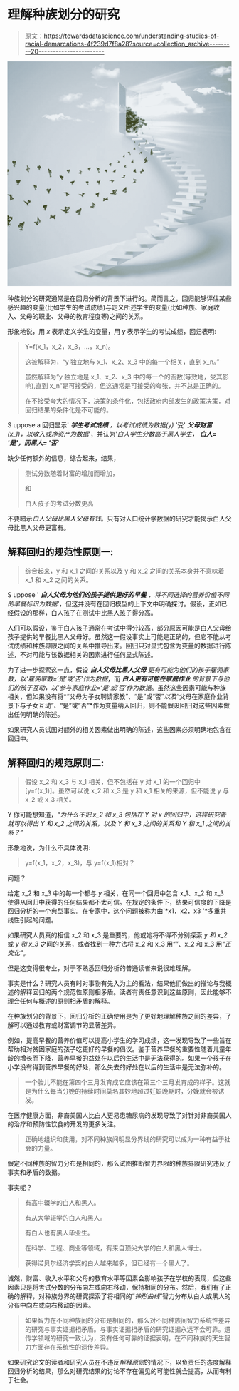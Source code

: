 # 理解种族划分的研究

> 原文：<https://towardsdatascience.com/understanding-studies-of-racial-demarcations-4f239d7f8a28?source=collection_archive---------20----------------------->

![](img/8025e41d48f3f1172874d8f71633d938.png)

种族划分的研究通常是在回归分析的背景下进行的。简而言之，回归能够评估某些感兴趣的变量(比如学生的考试成绩)与定义所述学生的变量(比如种族、家庭收入、父母的职业、父母的教育程度等)之间的关系。

形象地说，用 *x* 表示定义学生的变量，用 *y* 表示学生的考试成绩，回归表明:

> Y=f(x_1，x_2，x_3，…，x_n)。
> 
> 这被解释为，“y 独立地与 x_1、x_2、x_3 中的每一个相关，直到 x_n。”
> 
> 虽然解释为“y 独立地是 x_1、x_2、x_3 中的每一个的函数(等效地，受其影响),直到 x_n”是可接受的，但这通常是可接受的夸张，并不总是正确的。
> 
> 在不接受夸大的情况下，决策的条件化，包括政府内部发生的政策决策，对回归结果的条件化是不可能的。

S uppose a 回归显示' ***学生考试成绩*** *，以考试成绩为数据(y)* '受' ***父母财富*** *(x_1)，以收入或净资产为数据*'，并认为'*白人学生分数高于黑人学生，* ***白人= '是'，而黑人= '否'***

缺少任何额外的信息，综合起来，结果，

> 测试分数随着财富的增加而增加，
> 
> 和
> 
> 白人孩子的考试分数更高

不要暗示*白人父母比黑人父母有钱*。只有对人口统计学数据的研究才能揭示白人父母比黑人父母更富有。

## 解释回归的规范性原则一:

> 综合起来，y 和 x_1 之间的关系以及 y 和 x_2 之间的关系本身并不意味着 x_1 和 x_2 之间的关系。

S uppose ' ***白人父母为他们的孩子提供更好的早餐*** *，将不同选择的营养价值不同的早餐标识为数据'*，但这并没有在回归模型的上下文中明确探讨。假设，正如已经假设的那样，白人孩子在测试中比黑人孩子得分高。

人们可以假设，鉴于白人孩子通常在考试中得分较高，部分原因可能是白人父母给孩子提供的早餐比黑人父母好。虽然这一假设事实上可能是正确的，但它不能从考试成绩和种族界限之间的关系中推导出来。回归只对显式包含为变量的数据进行陈述，不对可能与该数据相关的因素进行任何显式陈述。

为了进一步探索这一点，假设 ***白人父母比黑人父母*** *更有可能为他们的孩子雇佣家教，以‘雇佣家教=‘是’或‘否’作为数据*，而 ***白人更有可能在家庭作业*** *的背景下与他们的孩子互动，以‘参与家庭作业=‘是’或‘否’作为数据*。虽然这些因素可能与种族相关，但如果没有将*“父母为子女聘请家教”、“是”或“否”*以及*“父母在家庭作业背景下与子女互动”、“是”或“否”*作为变量纳入回归，则不能假设回归对这些因素做出任何明确的陈述。

如果研究人员试图对额外的相关因素做出明确的陈述，这些因素必须明确地包含在回归中。

## 解释回归的规范原则二:

> 假设 x_2 和 x_3 与 x_1 相关，但不包括在 y 对 x_1 的一个回归中[y=f(x_1)]。虽然可以说 x_2 和 x_3 是 y 和 x_1 相关的来源，但不能说 y 与 x_2 或 x_3 相关。

Y 你可能想知道，*“为什么不把 x_2 和 x_3 包括在 Y 对 x 的回归中，这样研究者就可以得出 Y 和 x_2 之间的关系，以及 Y 和 x_3 之间的关系和 Y 和 x_1 之间的关系？”*

形象地说，为什么不具体说明:

> y=f(x_1，x_2，x_3)，与 y=f(x_1)相对？

问题？

给定 x_2 和 x_3 中的每一个都与 *y* 相关，在同一个回归中包含 x_1、x_2 和 x_3 使得从回归中获得的任何结果都不太可信。在规定的条件下，结果可信度的下降是回归分析的一个典型事实。在专家中，这个问题被称为由'*x1，x2，x3 '*多重共线性引起的问题。

如果研究人员真的相信 x_2 和 x_3 是重要的，他或她将不得不分别探索 *y 和 x_2* 或 *y 和 x_3* 之间的关系，或者找到一种方法将 x_2 和 x_3 用“”、x_2 和 x_3 用“*正交化”*。

但是这变得很专业，对于不熟悉回归分析的普通读者来说很难理解。

事实是什么？研究人员有时对事物有先入为主的看法，结果他们做出的推论与我概述的解释回归的两个规范性原则相矛盾。读者有责任意识到这些原则，因此能够不理会任何与概述的原则相矛盾的解释。

在种族划分的背景下，回归分析的正确使用是为了更好地理解种族之间的差异，了解可以通过教育或财富调节的显著差异。

例如，提高早餐的营养价值可以提高小学生的学习成绩，这一发现导致了一些旨在帮助相对贫困家庭的孩子吃更好的早餐的倡议。鉴于营养早餐的重要性随着儿童年龄的增长而下降，营养早餐的益处在以后的生活中是无法获得的。如果一个孩子在小学没有得到营养早餐的好处，那么失去的好处在以后的生活中是无法弥补的。

> 一个胎儿不能在第四个三月发育成它应该在第三个三月发育成的样子。这就是为什么每当分娩的持续时间莫名其妙地超过妊娠晚期时，分娩就会被诱发。

在医疗健康方面，非裔美国人比白人更易患糖尿病的发现导致了对针对非裔美国人的治疗和预防性饮食的开发的更多关注。

> 正确地组织和使用，对不同种族间明显分界线的研究可以成为一种有益于社会的力量。

假定不同种族的智力分布是相同的，那么试图推断智力界限的种族界限研究违反了事实和矛盾的数据。

事实呢？

> 有高中辍学的白人和黑人。
> 
> 有从大学辍学的白人和黑人。
> 
> 有白人也有黑人毕业生。
> 
> 在科学、工程、商业等领域，有来自顶尖大学的白人和黑人博士。
> 
> 获得诺贝尔经济学奖的白人越来越多，但已经有一个黑人了。

诚然，财富、收入水平和父母的教育水平等因素会影响孩子在学校的表现，但这些因素只是将考试分数的分布向左或向右移动，保持相同的分布。然后，我们有了正确的解释，对种族分界的研究探索了将相同的“*钟形曲线*”智力分布从白人或黑人的分布中向左或向右移动的因素。

> 如果智力在不同种族间的分布是相同的，那么对不同种族间智力系统性差异的研究与事实证据相矛盾。与事实证据相矛盾的研究证据永远不会可靠。遗传学领域的研究一致认为，没有任何可靠的证据表明，在不同种族的天生智力方面存在系统性的遗传差异。

如果研究论文的读者和研究人员在不违反*解释原则*的情况下，以负责任的态度解释回归分析的结果，那么对研究结果的讨论不存在偏见的可能性就会提高，从而有利于社会。